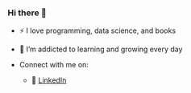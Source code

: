 ### Hi there 👋


- :zap: I love programming, data science, and books
- 🌱 I’m addicted to learning and growing every day
  
- Connect with me on:
  - :office: [LinkedIn](https://www.linkedin.com/in/olivierlepestipon/)

<!--
**OlivierLpp/OlivierLpp** is a ✨ _special_ ✨ repository because its `README.md` (this file) appears on your GitHub profile.

Here are some ideas to get you started:

- 🔭 I’m currently working on ...
- 🌱 I’m currently learning ...
- 👯 I’m looking to collaborate on ...
- 🤔 I’m looking for help with ...
- 💬 Ask me about ...
- 📫 How to reach me: ...
- 😄 Pronouns: ...
- ⚡ Fun fact: ...
-->
